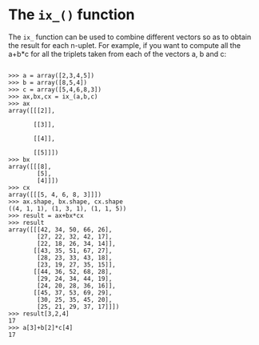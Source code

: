 The `ix_()` function
==========================
The `ix_` function can be used to combine different vectors so as to obtain the result for each n-uplet. For example, if you want to compute all the a+b*c for all the triplets taken from each of the vectors a, b and c:

<pre><code>
>>> a = array([2,3,4,5])
>>> b = array([8,5,4])
>>> c = array([5,4,6,8,3])
>>> ax,bx,cx = ix_(a,b,c)
>>> ax
array([[[2]],

       [[3]],

       [[4]],

       [[5]]])
>>> bx
array([[[8],
        [5],
        [4]]])
>>> cx
array([[[5, 4, 6, 8, 3]]])
>>> ax.shape, bx.shape, cx.shape
((4, 1, 1), (1, 3, 1), (1, 1, 5))
>>> result = ax+bx*cx
>>> result
array([[[42, 34, 50, 66, 26],
        [27, 22, 32, 42, 17],
        [22, 18, 26, 34, 14]],
       [[43, 35, 51, 67, 27],
        [28, 23, 33, 43, 18],
        [23, 19, 27, 35, 15]],
       [[44, 36, 52, 68, 28],
        [29, 24, 34, 44, 19],
        [24, 20, 28, 36, 16]],
       [[45, 37, 53, 69, 29],
        [30, 25, 35, 45, 20],
        [25, 21, 29, 37, 17]]])
>>> result[3,2,4]
17
>>> a[3]+b[2]*c[4]
17
</code></pre>
